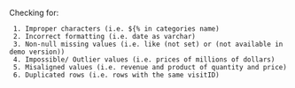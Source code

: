 Checking for:

     1. Improper characters (i.e. ${% in categories name)
     2. Incorrect formatting (i.e. date as varchar)
     3. Non-null missing values (i.e. like (not set) or (not available in demo version))
     4. Impossible/ Outlier values (i.e. prices of millions of dollars)
     5. Misaligned values (i.e. revenue and product of quantity and price)
     6. Duplicated rows (i.e. rows with the same visitID)
